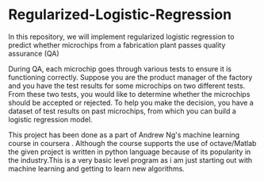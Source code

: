 # Regularized-Logistic-Regression
In this repository, we will implement regularized logistic regression to predict whether microchips from a fabrication plant passes quality assurance (QA)

 During QA, each microchip goes through various tests to ensure it is functioning correctly. Suppose you are the product manager of the 
 factory and you have the test results for some microchips on two different tests. From these two tests, you would like to determine 
 whether the microchips should be accepted or rejected. To help you make the decision, you have a dataset of test results on past 
 microchips, from which you can build a logistic regression model.
 
 This project has been done as a part of Andrew Ng's machine learning course in coursera . Although the course supports the use of 
 octave/Matlab the given project is written in python language because of its popularity in the industry.This is a very basic level program
 as i am just starting out with machine learning and getting to learn new algorithms.
